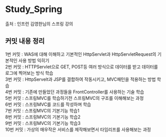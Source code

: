 # Study_Spring

출처 : 인프런 김영한님의 스프링 강의
<br />

## 커밋 내용 정리

1번 커밋 : WAS에 대해 이해하고 기본적인 HttpServlet과 HttpServletRequest의 기본적인 사용 방법 익히기 <br/>
2번 커밋 : HTTPServlet으로 GET, POST등 여러 방식으로 데이터를 받고 데이터를 로그에 찍어보는 방식 학습 <br/>
3번 커밋 : HttpServelt과 JSP를 결합하여 작동시키고, MVC패턴을 적용하는 방법 학습 <br/>
4번 커밋 : 기존에 만들었던 과정들을 FrontController를 사용하는 기술 학습 <br/>
5번 커밋 : 스프링MVC를 학습하기전 스프링MVC의 구조를 이해해보는 과정 <br/>
6번 커밋 : 스프링MVC를 코드를 작성하며 학습 <br/>
7번 커밋 : 스프링MVC의 기본기능 학습1 <br/>
8번 커밋 : 스프링MVC의 기본기능 학습2 <br/>
9번 커밋 : 스프링MVC의 기본기능 학습3 <br/>
10번 커밋 : 가상의 매우작은 서비스를 제작해보면서 타임리프를 사용해보는 과정 <br/>